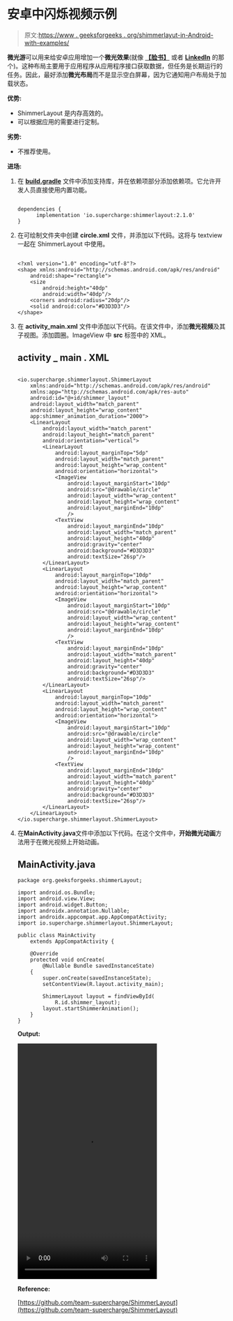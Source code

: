 # 安卓中闪烁视频示例

> 原文:[https://www . geeksforgeeks . org/shimmerlayut-in-Android-with-examples/](https://www.geeksforgeeks.org/shimmerlayout-in-android-with-examples/)

**微光游**可以用来给安卓应用增加一个**微光效果**(就像 **[【脸书】](https://www.geeksforgeeks.org/tag/facebook/)** 或者 **[LinkedIn](https://www.geeksforgeeks.org/tag/linkedin/)** 的那个)。这种布局主要用于应用程序从应用程序接口获取数据，但任务是长期运行的任务。因此，最好添加**微光布局**而不是显示空白屏幕，因为它通知用户布局处于加载状态。

**优势:**

*   ShimmerLayout 是内存高效的。
*   可以根据应用的需要进行定制。

**劣势:**

*   不推荐使用。

**进场:**

1.  在 **[build.gradle](https://www.geeksforgeeks.org/android-build-gradle/)** 文件中添加支持库，并在依赖项部分添加依赖项。它允许开发人员直接使用内置功能。

    ```

    dependencies {     
          implementation 'io.supercharge:shimmerlayout:2.1.0'
    }          
    ```

2.  在可绘制文件夹中创建 **circle.xml** 文件，并添加以下代码。这将与 textview 一起在 ShimmerLayout 中使用。

    ## 

    ```
    <?xml version="1.0" encoding="utf-8"?>
    <shape xmlns:android="http://schemas.android.com/apk/res/android"
        android:shape="rectangle">
        <size
            android:height="40dp"
            android:width="40dp"/>
        <corners android:radius="20dp"/>
        <solid android:color="#D3D3D3"/>
    </shape>
    ```

3.  在 **activity_main.xml** 文件中添加以下代码。在该文件中，添加**微光视频**及其子视图。添加圆圈。ImageView 中 **src** 标签中的 XML。

    ## activity _ main . XML

    ```

    <io.supercharge.shimmerlayout.ShimmerLayout
        xmlns:android="http://schemas.android.com/apk/res/android"
        xmlns:app="http://schemas.android.com/apk/res-auto"
        android:id="@+id/shimmer_layout"
        android:layout_width="match_parent"
        android:layout_height="wrap_content"
        app:shimmer_animation_duration="2000">
        <LinearLayout
            android:layout_width="match_parent"
            android:layout_height="match_parent"
            android:orientation="vertical">
            <LinearLayout
                android:layout_marginTop="5dp"
                android:layout_width="match_parent"
                android:layout_height="wrap_content"
                android:orientation="horizontal">
                <ImageView
                    android:layout_marginStart="10dp"
                    android:src="@drawable/circle"
                    android:layout_width="wrap_content"
                    android:layout_height="wrap_content"
                    android:layout_marginEnd="10dp"
                    />
                <TextView
                    android:layout_marginEnd="10dp"
                    android:layout_width="match_parent"
                    android:layout_height="40dp"
                    android:gravity="center"
                    android:background="#D3D3D3"
                    android:textSize="26sp"/>
            </LinearLayout>
            <LinearLayout
                android:layout_marginTop="10dp"
                android:layout_width="match_parent"
                android:layout_height="wrap_content"
                android:orientation="horizontal">
                <ImageView
                    android:layout_marginStart="10dp"
                    android:src="@drawable/circle"
                    android:layout_width="wrap_content"
                    android:layout_height="wrap_content"
                    android:layout_marginEnd="10dp"
                    />
                <TextView
                    android:layout_marginEnd="10dp"
                    android:layout_width="match_parent"
                    android:layout_height="40dp"
                    android:gravity="center"
                    android:background="#D3D3D3"
                    android:textSize="26sp"/>
            </LinearLayout>
            <LinearLayout
                android:layout_marginTop="10dp"
                android:layout_width="match_parent"
                android:layout_height="wrap_content"
                android:orientation="horizontal">
                <ImageView
                    android:layout_marginStart="10dp"
                    android:src="@drawable/circle"
                    android:layout_width="wrap_content"
                    android:layout_height="wrap_content"
                    android:layout_marginEnd="10dp"
                    />
                <TextView
                    android:layout_marginEnd="10dp"
                    android:layout_width="match_parent"
                    android:layout_height="40dp"
                    android:gravity="center"
                    android:background="#D3D3D3"
                    android:textSize="26sp"/>
            </LinearLayout>
        </LinearLayout>
    </io.supercharge.shimmerlayout.ShimmerLayout>
    ```

4.  在**MainActivity.java**文件中添加以下代码。在这个文件中，**开始微光动画**方法用于在微光视频上开始动画。

    ## MainActivity.java

    ```
    package org.geeksforgeeks.shimmerLayout;

    import android.os.Bundle;
    import android.view.View;
    import android.widget.Button;
    import androidx.annotation.Nullable;
    import androidx.appcompat.app.AppCompatActivity;
    import io.supercharge.shimmerlayout.ShimmerLayout;

    public class MainActivity
        extends AppCompatActivity {

        @Override
        protected void onCreate(
            @Nullable Bundle savedInstanceState)
        {
            super.onCreate(savedInstanceState);
            setContentView(R.layout.activity_main);

            ShimmerLayout layout = findViewById(
                R.id.shimmer_layout);
            layout.startShimmerAnimation();
        }
    }
    ```

    **Output:**

    <video class="wp-video-shortcode" id="video-458772-1" width="320" height="540" preload="metadata" controls=""><source type="video/mp4" src="https://media.geeksforgeeks.org/wp-content/uploads/20200719214545/Record_2020-07-19-21-23-01_69fa71ed7e998de6cab47c8740bea3c11.mp4?_=1">[https://media.geeksforgeeks.org/wp-content/uploads/20200719214545/Record_2020-07-19-21-23-01_69fa71ed7e998de6cab47c8740bea3c11.mp4](https://media.geeksforgeeks.org/wp-content/uploads/20200719214545/Record_2020-07-19-21-23-01_69fa71ed7e998de6cab47c8740bea3c11.mp4)</video>

    **Reference:**

    [https://github.com/team-supercharge/ShimmerLayout](https://github.com/team-supercharge/ShimmerLayout)